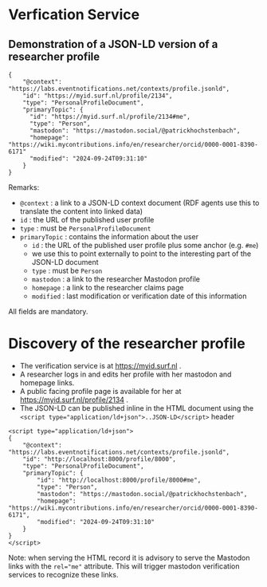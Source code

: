 # Verfication Service

## Demonstration of a JSON-LD version of a researcher profile

```(json)
{
    "@context": "https://labs.eventnotifications.net/contexts/profile.jsonld",
    "id": "https://myid.surf.nl/profile/2134",
    "type": "PersonalProfileDocument",
    "primaryTopic": {
      "id": "https://myid.surf.nl/profile/2134#me",
      "type": "Person",
      "mastodon": "https://mastodon.social/@patrickhochstenbach",
      "homepage": "https://wiki.mycontributions.info/en/researcher/orcid/0000-0001-8390-6171"
      "modified": "2024-09-24T09:31:10"
    }
}
```

Remarks:

- `@context` : a link to a JSON-LD context document (RDF agents use this to translate the content into linked data)
- `id` : the URL of the published user profile
- `type` : must be `PersonalProfileDocument`
- `primaryTopic` : contains the information about the user
    - `id` : the URL of the published user profile plus some anchor (e.g. `#me`)
    - we use this to point externally to point to the interesting part of the JSON-LD document
    - `type` : must be `Person`
    - `mastodon` : a link to the researcher Mastodon profile
    - `homepage` : a link to the researcher claims page
    - `modified` : last modification or verification date of this information

All fields are mandatory.

# Discovery of the researcher profile

- The verification service is at https://myid.surf.nl .
- A researcher logs in and edits her profile with her mastodon and homepage links.
- A public facing profile page is available for her at https://myid.surf.nl/profile/2134 .
- The JSON-LD can be published inline in the HTML document using the `<script type="application/ld+json">..JSON-LD</script>` header

```
<script type="application/ld+json">
{
    "@context": "https://labs.eventnotifications.net/contexts/profile.jsonld",
    "id": "http://localhost:8000/profile/8000",
    "type": "PersonalProfileDocument",
    "primaryTopic": {
        "id": "http://localhost:8000/profile/8000#me",
        "type": "Person",
        "mastodon": "https://mastodon.social/@patrickhochstenbach",
        "homepage": "https://wiki.mycontributions.info/en/researcher/orcid/0000-0001-8390-6171",
        "modified": "2024-09-24T09:31:10"
    }
}
</script>
```

Note: when serving the HTML record it is advisory to serve the Mastodon links with the `rel="me"` attribute. This will trigger mastodon verification services to recognize these links.